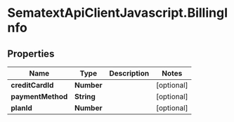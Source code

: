 # SematextApiClientJavascript.BillingInfo

## Properties
| Name              | Type       | Description | Notes      |
| ----------------- | ---------- | ----------- | ---------- |
| **creditCardId**  | **Number** |             | [optional] |
| **paymentMethod** | **String** |             | [optional] |
| **planId**        | **Number** |             | [optional] |
